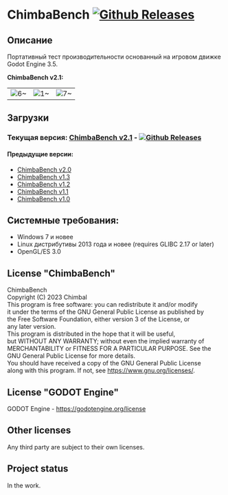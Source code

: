 # ChimbaBench [![Github Releases](https://img.shields.io/github/downloads/Shedou/ChimbaBench/total.svg)](https://github.com/Shedou/ChimbaBench/releases)

## Описание
Портативный тест производительности основанный на игровом движке Godot Engine 3.5.

**ChimbaBench v2.1:**

||||
|---|---|---|
| ![6~](https://github.com/Shedou/ChimbaBench/assets/19572158/28d0560b-177b-46e7-a15f-ffdeb9aaa553) | ![1~](https://github.com/Shedou/ChimbaBench/assets/19572158/1c00c275-6e72-43f7-bd37-a957667d35ce) | ![7~](https://github.com/Shedou/ChimbaBench/assets/19572158/44852049-7488-4c4c-b72b-d43850b386e1) |

## Загрузки
### Текущая версия: [ChimbaBench v2.1](https://github.com/Shedou/ChimbaBench/releases/tag/v21) - [![Github Releases](https://img.shields.io/github/downloads/Shedou/ChimbaBench/v21/total.svg)](https://github.com/Shedou/ChimbaBench/releases/tag/v21)
#### Предыдущие версии:
- [ChimbaBench v2.0](https://github.com/Shedou/ChimbaBench/releases/tag/v20)
- [ChimbaBench v1.3](https://github.com/Shedou/ChimbaBench/releases/tag/v1.3)
- [ChimbaBench v1.2](https://github.com/Shedou/ChimbaBench/releases/tag/v1.2)
- [ChimbaBench v1.1](https://github.com/Shedou/ChimbaBench/releases/tag/v1.1)
- [ChimbaBench v1.0](https://github.com/Shedou/ChimbaBench/releases/tag/v1.0)

## Системные требования:
- Windows 7 и новее
- Linux дистрибутивы 2013 года и новее (requires GLIBC 2.17 or later)
- OpenGL/ES 3.0

## License "ChimbaBench"
ChimbaBench\
Copyright (C) 2023 Chimbal\
This program is free software: you can redistribute it and/or modify\
it under the terms of the GNU General Public License as published by\
the Free Software Foundation, either version 3 of the License, or\
any later version.\
This program is distributed in the hope that it will be useful,\
but WITHOUT ANY WARRANTY; without even the implied warranty of\
MERCHANTABILITY or FITNESS FOR A PARTICULAR PURPOSE.  See the\
GNU General Public License for more details.\
You should have received a copy of the GNU General Public License\
along with this program.  If not, see https://www.gnu.org/licenses/.

## License "GODOT Engine"
GODOT Engine - https://godotengine.org/license

## Other licenses
Any third party are subject to their own licenses.

## Project status
In the work.
